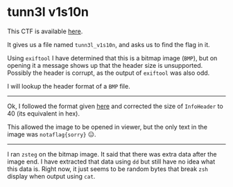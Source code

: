 # tunn3l v1s10n

This CTF is available [here](https://play.picoctf.org/practice/challenge/112?category=4&page=1&solved=1).

It gives us a file named `tunn3l_v1s10n`, and asks us to find the flag in it.

Using `exiftool` I have determined that this is a bitmap image (`BMP`), but on opening it a message shows up that the header size is unsupported. Possibly the header is corrupt, as the output of `exiftool` was also odd.

I will lookup the header format of a `BMP` file.

---

Ok, I followed the format given [here](http://www.ece.ualberta.ca/~elliott/ee552/studentAppNotes/2003_w/misc/bmp_file_format/bmp_file_format.htm) and corrected the size of `InfoHeader` to 40 (its equivalent in hex).

This allowed the image to be opened in viewer, but the only text in the image was `notaflag{sorry}` 😑.

---

I ran `zsteg` on the bitmap image. It said that there was extra data after the image end. I have extracted that data using `dd` but still have no idea what this data is. Right now, it just seems to be random bytes that break `zsh` display when output using `cat`.
